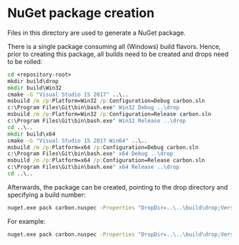 # NuGet package creation

Files in this directory are used to generate a NuGet package.

There is a single package consuming all (Windows) build flavors.
Hence, prior to creating this package, all builds need to be created and drops need to be rolled:

```cmd
cd <repository-root>
mkdir build\drop
mkdir build\Win32
cmake -G "Visual Studio 15 2017" ..\..
msbuild /m /p:Platform=Win32 /p:Configuration=Debug carbon.sln
c:\Program Files\Git\bin\bash.exe" Win32 Debug ..\drop
msbuild /m /p:Platform=Win32 /p:Configuration=Release carbon.sln
c:\Program Files\Git\bin\bash.exe" Win32 Release ..\drop
cd ..\..
mkdir build\x64
cmake -G "Visual Studio 15 2017 Win64" ..\..
msbuild /m /p:Platform=x64 /p:Configuration=Debug carbon.sln
c:\Program Files\Git\bin\bash.exe" x64 Debug ..\drop
msbuild /m /p:Platform=x64 /p:Configuration=Release carbon.sln
c:\Program Files\Git\bin\bash.exe" x64 Release ..\drop
cd ..\..
```

Afterwards, the package can be created, pointing to the drop directory and specifying a build number:

```cmd
nuget.exe pack carbon.nuspec -Properties "DropDir=..\..\build\drop;Version=<version>"
```

For example:

```cmd
nuget.exe pack carbon.nuspec -Properties "DropDir=..\..\build\drop;Version=0.1.2"
```

